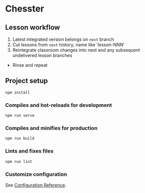# Chesster

## Lesson workflow

1. Latest integrated version belongs on `next` branch
2. Cut lessons from `next` history, name like 'lesson-NNN'
3. Reintegrate classroom changes into next and any subsequent undelivered
lesson branches
- Rinse and repeat



## Project setup
```
npm install
```

### Compiles and hot-reloads for development
```
npm run serve
```

### Compiles and minifies for production
```
npm run build
```

### Lints and fixes files
```
npm run lint
```

### Customize configuration
See [Configuration Reference](https://cli.vuejs.org/config/).
